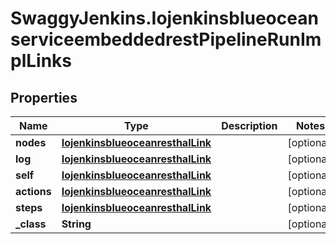 # SwaggyJenkins.IojenkinsblueoceanserviceembeddedrestPipelineRunImplLinks

## Properties
Name | Type | Description | Notes
------------ | ------------- | ------------- | -------------
**nodes** | [**IojenkinsblueoceanresthalLink**](IojenkinsblueoceanresthalLink.md) |  | [optional] 
**log** | [**IojenkinsblueoceanresthalLink**](IojenkinsblueoceanresthalLink.md) |  | [optional] 
**self** | [**IojenkinsblueoceanresthalLink**](IojenkinsblueoceanresthalLink.md) |  | [optional] 
**actions** | [**IojenkinsblueoceanresthalLink**](IojenkinsblueoceanresthalLink.md) |  | [optional] 
**steps** | [**IojenkinsblueoceanresthalLink**](IojenkinsblueoceanresthalLink.md) |  | [optional] 
**_class** | **String** |  | [optional] 



